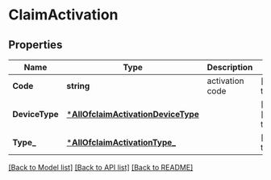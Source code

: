 # ClaimActivation

## Properties
Name | Type | Description | Notes
------------ | ------------- | ------------- | -------------
**Code** | **string** | activation code | [default to null]
**DeviceType** | [***AllOfclaimActivationDeviceType**](AllOfclaimActivationDeviceType.md) |  | [optional] [default to null]
**Type_** | [***AllOfclaimActivationType_**](AllOfclaimActivationType_.md) |  | [default to null]

[[Back to Model list]](../README.md#documentation-for-models) [[Back to API list]](../README.md#documentation-for-api-endpoints) [[Back to README]](../README.md)

